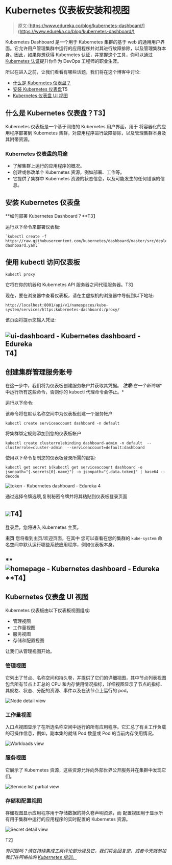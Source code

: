 # Kubernetes 仪表板安装和视图

> 原文:[https://www.edureka.co/blog/kubernetes-dashboard/](https://www.edureka.co/blog/kubernetes-dashboard/)

Kubernetes Dashboard 是一个用于 Kubernetes 集群的基于 web 的通用用户界面。它允许用户管理集群中运行的应用程序并对其进行故障排除，以及管理集群本身。因此，如果你想获得 Kubernetes 认证，并掌握这个工具，你可以通过 [Kubernetes 认证](https://www.edureka.co/kubernetes-certification)提升你作为 DevOps 工程师的职业生涯。

所以在进入之前，让我们看看有哪些话题，我们将在这个博客中讨论:

*   [什么是 Kubernetes 仪表盘？](#WhatisKubernetesDashboard?)
*   [安装 Kubernetes 仪表盘](#InstallingtheKubernetesDashboard)T5
*   [Kubernetes 仪表盘 UI 视图](#ViewsoftheKubernetesDashboardUI)

## **什么是 Kubernetes 仪表盘？T3】**

Kubernetes 仪表板是一个基于网络的 Kubernetes 用户界面，用于 将容器化的应用程序部署到 Kubernetes 集群，对应用程序进行故障排除，以及管理集群本身及其附带资源。

### **Kubernetes 仪表盘的用途**

*   了解集群上运行的应用程序的概况。
*   创建或修改单个 Kubernetes 资源，例如部署、工作等。
*   它提供了集群中 Kubernetes 资源的状态信息，以及可能发生的任何错误的信息。

## **安装 Kubernetes 仪表盘**

**如何部署 Kubernetes Dashboard？**T3】

运行以下命令来部署仪表板:

```
`kubectl create -f https://raw.githubusercontent.com/kubernetes/dashboard/master/src/deploy/recommended/kubernetes-dashboard.yaml` 
```

## **使用 kubectl** 访问仪表板

```
kubectl proxy
```

它将在你的机器和 Kubernetes API 服务器之间代理服务器。T3】

现在，要在浏览器中查看仪表板，请在主虚拟机的浏览器中导航到以下地址:

```
http://localhost:8001/api/v1/namespaces/kube-system/services/https:kubernetes-dashboard:/proxy/
```

该页面将提示您输入凭证:

## **![ui-dashboard - Kubernetes dashboard - Edureka](../Images/fc290fc6aa138c704dc24d39356c395d.png)T4】**

## **创建集群管理服务账号**

在这一步中，我们将为仪表板创建服务帐户并获取其凭据。 ***注意**:在一个**新终端**中运行所有这些命令，否则你的 kubectl 代理命令会停止。*

运行以下命令:

该命令将在默认名称空间中为仪表板创建一个服务帐户

```
kubectl create serviceaccount dashboard -n default
```

将集群绑定规则添加到您的仪表板帐户

```
kubectl create clusterrolebinding dashboard-admin -n default  --clusterrole=cluster-admin  --serviceaccount=default:dashboard
```

使用以下命令复制您的仪表板登录所需的密钥:

```
kubectl get secret $(kubectl get serviceaccount dashboard -o jsonpath="{.secrets[0].name}") -o jsonpath="{.data.token}" | base64 --decode
```

![token - Kubernetes dashboard - Edureka 4](../Images/cbdf357db9987c9ca87ea823b89e1d4d.png)

通过选择令牌选项,复制秘密令牌并将其粘贴到仪表板登录页面

## **![](../Images/3da19707c8cb601ca651e698fd9bc3ea.png)T4】**

登录后，您将进入 Kubernetes 主页。

**主页** 您将看到主页/欢迎页面，在其中 您可以查看在您的集群的 `kube-system` 命名空间中默认运行哪些系统应用程序，例如仪表板本身。

## **![homepage - Kubernetes dashboard - Edureka](../Images/f3326f9bc5f7cd7f3e47e9ca2d823e0a.png)**T4】

## **Kubernetes 仪表盘 UI 视图**

Kubernetes 仪表板由以下仪表板视图组成:

*   管理视图
*   工作量视图
*   服务视图
*   存储和配置视图

让我们从管理视图开始。

### **管理视图**

它列出了节点、名称空间和持久卷，并提供了它们的详细视图，其中节点列表视图包含所有节点上汇总的 CPU 和内存使用情况指标，详细视图显示了节点的指标、其规格、状态、分配的资源、事件以及在该节点上运行的 pod。

![Node detail view](../Images/3d5c3f15fb2c4249db365e26eb36bb7d.png)

### **工作量视图**

入口点视图显示了在所选名称空间中运行的所有应用程序。它汇总了有关工作负载的可操作信息，例如，副本集的就绪 Pod 数量或 Pod 的当前内存使用情况。

![Workloads view](../Images/b6654d5f6e05832a6eef14b09740b0a0.png)

### **服务视图**

它展示了 Kubernetes 资源，这些资源允许向外部世界公开服务并在集群中发现它们。

![Service list partial view](../Images/11d8aba793a5f0b550bf0ae272a40acf.png)

### **存储和配置视图**

存储视图显示应用程序用于存储数据的持久卷声明资源，而 配置视图用于显示所有用于集群中运行的应用程序的实时配置的 Kubernetes 资源。

![Secret detail view](../Images/4d430afaf4813f1ec5f75751c8334776.png)

T2】

*有问题吗？请在持续集成工具评论部分提及它，我们将会回复您，或者今天就参加我们在阿格拉的 [Kubernetes 培训。](https://www.edureka.co/kubernetes-certification-training-course-agra-city)*